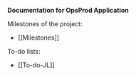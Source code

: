 
**Documentation for OpsProd Application** 

Milestones of the project:
- [[Milestones]]

To-do lists:
- [[To-do-JL]]


